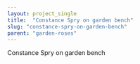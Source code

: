 ```yaml
---
layout: project_single
title:  "Constance Spry on garden bench"
slug: "constance-spry-on-garden-bench"
parent: "garden-roses"
---
```

Constance Spry on garden bench